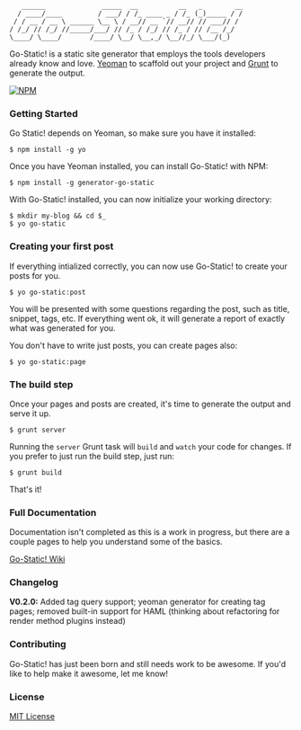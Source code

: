 ```
   ______              _____  __          __   _        __
  / ____/____         / ___/ / /_ ____ _ / /_ (_)_____ / /
 / / __ / __ \ ______ \__ \ / __// __ `// __// // ___// / 
/ /_/ // /_/ //_____/___/ // /_ / /_/ // /_ / // /__ /_/  
\____/ \____/       /____/ \__/ \__,_/ \__//_/ \___/(_) 
```

Go-Static! is a static site generator that employs the tools developers already know and love. [Yeoman](http://yeoman.io) to scaffold out your project and [Grunt](http://gruntjs.com/) to generate the output.

[![NPM](https://nodei.co/npm/generator-go-static.png)](https://npmjs.org/package/generator-go-static)

### Getting Started

Go Static! depends on Yeoman, so make sure you have it installed:

```
$ npm install -g yo
```

Once you have Yeoman installed, you can install Go-Static! with NPM:

```
$ npm install -g generator-go-static
```

With Go-Static! installed, you can now initialize your working directory:

```
$ mkdir my-blog && cd $_
$ yo go-static
```

### Creating your first post

If everything intialized correctly, you can now use Go-Static! to create your posts for you.

```
$ yo go-static:post
```

You will be presented with some questions regarding the post, such as title, snippet, tags, etc. If everything went ok,
it will generate a report of exactly what was generated for you.

You don't have to write just posts, you can create pages also:

```
$ yo go-static:page
```

### The build step

Once your pages and posts are created, it's time to generate the output and serve it up.

```
$ grunt server
```

Running the <code>server</code> Grunt task will <code>build</code> and <code>watch</code> your code for changes.
If you prefer to just run the build step, just run:

```
$ grunt build
```

That's it!

### Full Documentation

Documentation isn't completed as this is a work in progress, but there are a couple pages to help you understand some of the basics.

[Go-Static! Wiki](https://github.com/colynb/generator-go-static/wiki/_pages)

### Changelog

**V0.2.0:**
Added tag query support; yeoman generator for creating tag pages; removed built-in support for HAML (thinking about refactoring for render method plugins instead)

### Contributing

Go-Static! has just been born and still needs work to be awesome. If you'd like to help make it awesome, let me know!

### License

[MIT License](http://en.wikipedia.org/wiki/MIT_License)
